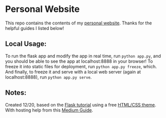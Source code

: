 # Personal Website

This repo contains the contents of my [personal website](https://davidkucher.com). Thanks for the helpful guides I listed below!

## Local Usage:
To run the flask app and modify the app in real time, run `python app.py`, and you should be able to see the app at localhost:8888 in your browser! To freeze it into static files for deployment, run `python app.py freeze`, which. And finally, to freeze it and serve with a local web server (again at localhost:8888), run `python app.py serve`.

## Notes:
Created 12/20, based on the [Flask tutorial](https://flask.palletsprojects.com/en/1.1.x/tutorial/ "Flaskr Tutorial") using a free [HTML/CSS theme](https://www.themezy.com/free-website-templates/151-ceevee-free-responsive-website-template "Ceevee template"). With hosting help from this [Medium Guide](https://medium.com/swlh/create-and-host-your-personal-website-for-almost-nothing-pt-2-let-aws-do-the-work-583f2998d21a).